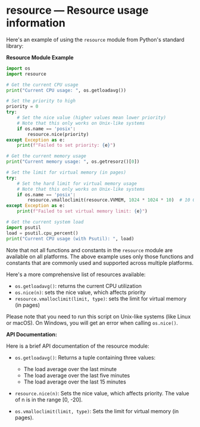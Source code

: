 # resource — Resource usage information

Here's an example of using the `resource` module from Python's standard library:

**Resource Module Example**
```python
import os
import resource

# Get the current CPU usage
print("Current CPU usage: ", os.getloadavg())

# Set the priority to high
priority = 0
try:
    # Set the nice value (higher values mean lower priority)
    # Note that this only works on Unix-like systems
    if os.name == 'posix':
        resource.nice(priority)
except Exception as e:
    print(f"Failed to set priority: {e}")

# Get the current memory usage
print("Current memory usage: ", os.getresorz()[0])

# Set the limit for virtual memory (in pages)
try:
    # Set the hard limit for virtual memory usage
    # Note that this only works on Unix-like systems
    if os.name == 'posix':
        resource.vmalloclimit(resource.VVMEM, 1024 * 1024 * 10)  # 10 GB
except Exception as e:
    print(f"Failed to set virtual memory limit: {e}")

# Get the current system load
import psutil
load = psutil.cpu_percent()
print("Current CPU usage (with Psutil): ", load)
```

Note that not all functions and constants in the `resource` module are available on all platforms. The above example uses only those functions and constants that are commonly used and supported across multiple platforms.

Here's a more comprehensive list of resources available:

- `os.getloadavg()`: returns the current CPU utilization
- `os.nice(n)`: sets the nice value, which affects priority
- `resource.vmalloclimit(limit, type)`: sets the limit for virtual memory (in pages)

Please note that you need to run this script on Unix-like systems (like Linux or macOS). On Windows, you will get an error when calling `os.nice()`.

**API Documentation:**

Here is a brief API documentation of the resource module:

- `os.getloadavg()`: Returns a tuple containing three values:
    - The load average over the last minute
    - The load average over the last five minutes
    - The load average over the last 15 minutes

- `resource.nice(n)`: Sets the nice value, which affects priority. The value of n is in the range [0, -20].

- `os.vmalloclimit(limit, type)`: Sets the limit for virtual memory (in pages).
